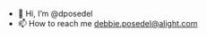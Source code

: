 - 👋 Hi, I’m @dposedel
- 📫 How to reach me debbie.posedel@alight.com

<!---
dposedel/dposedel is a ✨ special ✨ repository because its `README.md` (this file) appears on your GitHub profile.
You can click the Preview link to take a look at your changes.
--->
